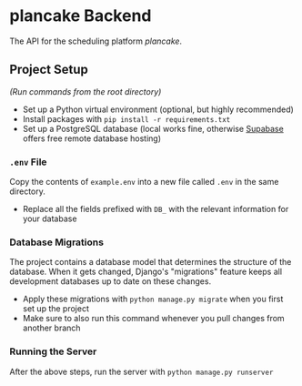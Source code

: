 # plancake Backend

The API for the scheduling platform *plancake*.

## Project Setup
*(Run commands from the root directory)*

- Set up a Python virtual environment (optional, but highly recommended)
- Install packages with `pip install -r requirements.txt`
- Set up a PostgreSQL database (local works fine, otherwise [Supabase](https://supabase.com) offers free remote database hosting)

### `.env` File
Copy the contents of `example.env` into a new file called `.env` in the same directory.
- Replace all the fields prefixed with `DB_` with the relevant information for your database

### Database Migrations
The project contains a database model that determines the structure of the database. When it gets changed, Django's "migrations" feature keeps all development databases up to date on these changes.
- Apply these migrations with `python manage.py migrate` when you first set up the project
- Make sure to also run this command whenever you pull changes from another branch

### Running the Server
After the above steps, run the server with `python manage.py runserver`
